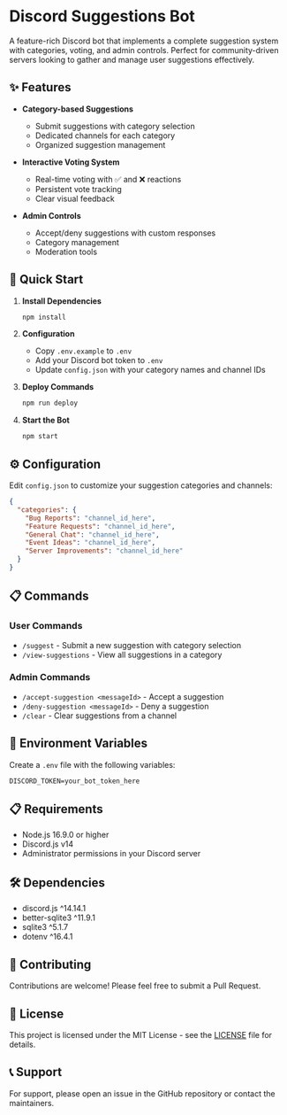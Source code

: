 # Discord Suggestions Bot

A feature-rich Discord bot that implements a complete suggestion system with categories, voting, and admin controls. Perfect for community-driven servers looking to gather and manage user suggestions effectively.

## ✨ Features

- **Category-based Suggestions**
  - Submit suggestions with category selection
  - Dedicated channels for each category
  - Organized suggestion management

- **Interactive Voting System**
  - Real-time voting with ✅ and ❌ reactions
  - Persistent vote tracking
  - Clear visual feedback

- **Admin Controls**
  - Accept/deny suggestions with custom responses
  - Category management
  - Moderation tools

## 🚀 Quick Start

1. **Install Dependencies**
   ```bash
   npm install
   ```

2. **Configuration**
   - Copy `.env.example` to `.env`
   - Add your Discord bot token to `.env`
   - Update `config.json` with your category names and channel IDs

3. **Deploy Commands**
   ```bash
   npm run deploy
   ```

4. **Start the Bot**
   ```bash
   npm start
   ```

## ⚙️ Configuration

Edit `config.json` to customize your suggestion categories and channels:

```json
{
  "categories": {
    "Bug Reports": "channel_id_here",
    "Feature Requests": "channel_id_here",
    "General Chat": "channel_id_here",
    "Event Ideas": "channel_id_here",
    "Server Improvements": "channel_id_here"
  }
}
```

## 📋 Commands

### User Commands
- `/suggest` - Submit a new suggestion with category selection
- `/view-suggestions` - View all suggestions in a category

### Admin Commands
- `/accept-suggestion <messageId>` - Accept a suggestion
- `/deny-suggestion <messageId>` - Deny a suggestion
- `/clear` - Clear suggestions from a channel

## 🔧 Environment Variables

Create a `.env` file with the following variables:
```
DISCORD_TOKEN=your_bot_token_here
```

## 📋 Requirements

- Node.js 16.9.0 or higher
- Discord.js v14
- Administrator permissions in your Discord server

## 🛠️ Dependencies

- discord.js ^14.14.1
- better-sqlite3 ^11.9.1
- sqlite3 ^5.1.7
- dotenv ^16.4.1

## 🤝 Contributing

Contributions are welcome! Please feel free to submit a Pull Request.

## 📝 License

This project is licensed under the MIT License - see the [LICENSE](LICENSE) file for details.

## 📞 Support

For support, please open an issue in the GitHub repository or contact the maintainers. 